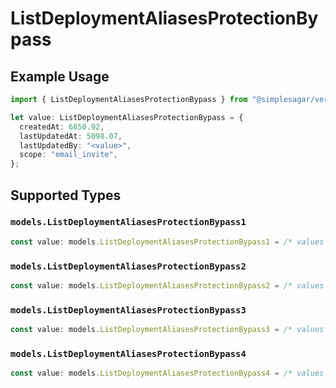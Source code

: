 # ListDeploymentAliasesProtectionBypass

## Example Usage

```typescript
import { ListDeploymentAliasesProtectionBypass } from "@simplesagar/vercel/models/listdeploymentaliasesop.js";

let value: ListDeploymentAliasesProtectionBypass = {
  createdAt: 6850.92,
  lastUpdatedAt: 5098.07,
  lastUpdatedBy: "<value>",
  scope: "email_invite",
};
```

## Supported Types

### `models.ListDeploymentAliasesProtectionBypass1`

```typescript
const value: models.ListDeploymentAliasesProtectionBypass1 = /* values here */
```

### `models.ListDeploymentAliasesProtectionBypass2`

```typescript
const value: models.ListDeploymentAliasesProtectionBypass2 = /* values here */
```

### `models.ListDeploymentAliasesProtectionBypass3`

```typescript
const value: models.ListDeploymentAliasesProtectionBypass3 = /* values here */
```

### `models.ListDeploymentAliasesProtectionBypass4`

```typescript
const value: models.ListDeploymentAliasesProtectionBypass4 = /* values here */
```

